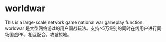 # worldwar
This is a large-scale network game national war gameplay function.
worldwar 是大型网络游戏的用户国战玩法。支持>5万级别的同时在线用户进行同场国战PK，相互配合，攻城掠地。
